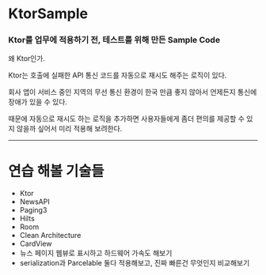# KtorSample
### Ktor를 업무에 적용하기 전, 테스트를 위해 만든 Sample Code

왜 Ktor인가.

Ktor는 호출에 실패한 API 통신 코드를 자동으로 재시도 해주는 로직이 있다.

회사 앱이 서비스 중인 지역의 무선 통신 환경이 한국 만큼 좋지 않아서 언제든지 통신에 장애가 있을 수 있다.

때문에 자동으로 재시도 하는 로직을 추가하면 사용자들에게 좀더 편의를 제공할 수 있지 않을까 싶어서 미리 적용해 보려한다.

***
# 연습 해볼 기술들

- Ktor
- NewsAPI
- Paging3
- Hilts
- Room
- Clean Architecture
- CardView
- 뉴스 페이지 웹뷰로 표시하고 하드웨어 가속도 해보기
- serialization과 Parcelable 둘다 적용해보고, 진짜 빠른건 무엇인지 비교해보기